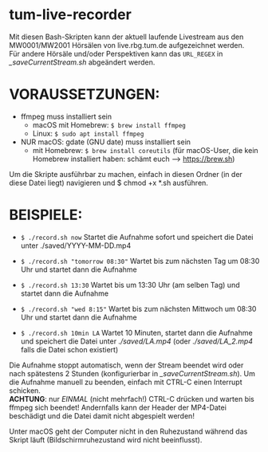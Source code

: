 # tum-live-recorder
Mit diesen Bash-Skripten kann der aktuell laufende Livestream aus den MW0001/MW2001 Hörsälen von live.rbg.tum.de aufgezeichnet werden.    
Für andere Hörsäle und/oder Perspektiven kann das `URL_REGEX` in _\_saveCurrentStream.sh_ abgeändert werden.


# VORAUSSETZUNGEN:
- ffmpeg muss installiert sein
  - macOS mit Homebrew:  `$ brew install ffmpeg`
  - Linux:               `$ sudo apt install ffmpeg`
- NUR macOS: gdate (GNU date) muss installiert sein
  - mit Homebrew:        `$ brew install coreutils`
(für macOS-User, die kein Homebrew installiert haben: schämt euch —> https://brew.sh)

Um die Skripte ausführbar zu machen, einfach in diesen Ordner (in der diese Datei liegt) navigieren und
$ chmod +x *.sh
ausführen.


# BEISPIELE:
- `$ ./record.sh now`
  Startet die Aufnahme sofort und speichert die Datei unter ./saved/YYYY-MM-DD.mp4

- `$ ./record.sh "tomorrow 08:30"`
  Wartet bis zum nächsten Tag um 08:30 Uhr und startet dann die Aufnahme

- `$ ./record.sh 13:30`
  Wartet bis um 13:30 Uhr (am selben Tag) und startet dann die Aufnahme

- `$ ./record.sh "wed 8:15"`
  Wartet bis zum nächsten Mittwoch um 08:30 Uhr und startet dann die Aufnahme

- `$ ./record.sh 10min LA`
  Wartet 10 Minuten, startet dann die Aufnahme und speichert die Datei unter _./saved/LA.mp4_ (oder _./saved/LA_2.mp4_ falls die Datei schon existiert)


Die Aufnahme stoppt automatisch, wenn der Stream beendet wird oder nach spätestens 2 Stunden (konfigurierbar in _\_saveCurrentStream.sh_).
Um die Aufnahme manuell zu beenden, einfach mit CTRL-C einen Interrupt schicken.   
**ACHTUNG**: nur _EINMAL_ (nicht mehrfach!) CTRL-C drücken und warten bis ffmpeg sich beendet! Andernfalls kann der Header der MP4-Datei beschädigt und die Datei damit nicht abgespielt werden!

Unter macOS geht der Computer nicht in den Ruhezustand während das Skript läuft (Bildschirmruhezustand wird nicht beeinflusst).
